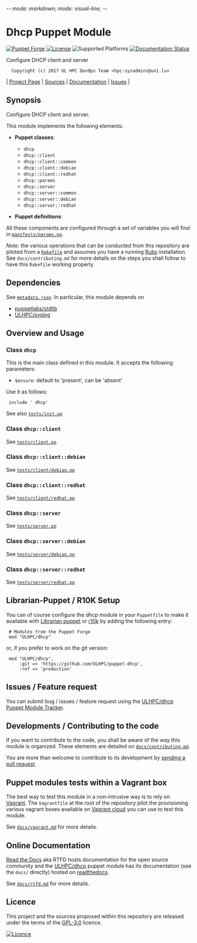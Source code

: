 -*- mode: markdown; mode: visual-line;  -*-

# Dhcp Puppet Module 

[![Puppet Forge](http://img.shields.io/puppetforge/v/ULHPC/dhcp.svg)](https://forge.puppetlabs.com/ULHPC/dhcp)
[![License](http://img.shields.io/:license-GPL3.0-blue.svg)](LICENSE)
![Supported Platforms](http://img.shields.io/badge/platform-debian-lightgrey.svg)
[![Documentation Status](https://readthedocs.org/projects/ulhpc-puppet-dhcp/badge/?version=latest)](https://readthedocs.org/projects/ulhpc-puppet-dhcp/?badge=latest)

Configure DHCP client and server

      Copyright (c) 2017 UL HPC DevOps Team <hpc-sysadmins@uni.lu>
      

| [Project Page](https://github.com/ULHPC/puppet-dhcp) | [Sources](https://github.com/ULHPC/puppet-dhcp) | [Documentation](https://ulhpc-puppet-dhcp.readthedocs.org/en/latest/) | [Issues](https://github.com/ULHPC/puppet-dhcp/issues) |

## Synopsis

Configure DHCP client and server.

This module implements the following elements: 

* __Puppet classes__:
    - `dhcp` 
    - `dhcp::client` 
    - `dhcp::client::common` 
    - `dhcp::client::debian` 
    - `dhcp::client::redhat` 
    - `dhcp::params` 
    - `dhcp::server` 
    - `dhcp::server::common` 
    - `dhcp::server::debian` 
    - `dhcp::server::redhat` 

* __Puppet definitions__: 

All these components are configured through a set of variables you will find in
[`manifests/params.pp`](manifests/params.pp). 

_Note_: the various operations that can be conducted from this repository are piloted from a [`Rakefile`](https://github.com/ruby/rake) and assumes you have a running [Ruby](https://www.ruby-lang.org/en/) installation.
See `docs/contributing.md` for more details on the steps you shall follow to have this `Rakefile` working properly. 

## Dependencies

See [`metadata.json`](metadata.json). In particular, this module depends on 

* [puppetlabs/stdlib](https://forge.puppetlabs.com/puppetlabs/stdlib)
* [ULHPC/syslog](https://forge.puppetlabs.com/ULHPC/syslog)

## Overview and Usage

### Class `dhcp`

This is the main class defined in this module.
It accepts the following parameters: 

* `$ensure`: default to 'present', can be 'absent'

Use it as follows:

     include ' dhcp'

See also [`tests/init.pp`](tests/init.pp)

### Class `dhcp::client`

See [`tests/client.pp`](tests/client.pp)
### Class `dhcp::client::debian`

See [`tests/client/debian.pp`](tests/client/debian.pp)
### Class `dhcp::client::redhat`

See [`tests/client/redhat.pp`](tests/client/redhat.pp)
### Class `dhcp::server`

See [`tests/server.pp`](tests/server.pp)
### Class `dhcp::server::debian`

See [`tests/server/debian.pp`](tests/server/debian.pp)
### Class `dhcp::server::redhat`

See [`tests/server/redhat.pp`](tests/server/redhat.pp)


## Librarian-Puppet / R10K Setup

You can of course configure the dhcp module in your `Puppetfile` to make it available with [Librarian puppet](http://librarian-puppet.com/) or
[r10k](https://github.com/adrienthebo/r10k) by adding the following entry:

     # Modules from the Puppet Forge
     mod "ULHPC/dhcp"

or, if you prefer to work on the git version: 

     mod "ULHPC/dhcp", 
         :git => 'https://github.com/ULHPC/puppet-dhcp',
         :ref => 'production' 

## Issues / Feature request

You can submit bug / issues / feature request using the [ULHPC/dhcp Puppet Module Tracker](https://github.com/ULHPC/puppet-dhcp/issues). 

## Developments / Contributing to the code 

If you want to contribute to the code, you shall be aware of the way this module is organized. 
These elements are detailed on [`docs/contributing.md`](contributing/index.md).

You are more than welcome to contribute to its development by [sending a pull request](https://help.github.com/articles/using-pull-requests). 

## Puppet modules tests within a Vagrant box

The best way to test this module in a non-intrusive way is to rely on [Vagrant](http://www.vagrantup.com/).
The `Vagrantfile` at the root of the repository pilot the provisioning various vagrant boxes available on [Vagrant cloud](https://atlas.hashicorp.com/boxes/search?utf8=%E2%9C%93&sort=&provider=virtualbox&q=svarrette) you can use to test this module.

See [`docs/vagrant.md`](vagrant.md) for more details. 

## Online Documentation

[Read the Docs](https://readthedocs.org/) aka RTFD hosts documentation for the open source community and the [ULHPC/dhcp](https://github.com/ULHPC/puppet-dhcp) puppet module has its documentation (see the `docs/` directly) hosted on [readthedocs](http://ulhpc-puppet-dhcp.rtfd.org).

See [`docs/rtfd.md`](rtfd.md) for more details.

## Licence

This project and the sources proposed within this repository are released under the terms of the [GPL-3.0](LICENCE) licence.


[![Licence](https://www.gnu.org/graphics/gplv3-88x31.png)](LICENSE)
